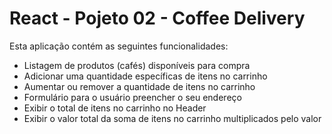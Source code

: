 # React - Pojeto 02 - Coffee Delivery

Esta aplicação contém as seguintes funcionalidades:
* Listagem de produtos (cafés) disponíveis para compra
* Adicionar uma quantidade específicas de itens no carrinho
* Aumentar ou remover a quantidade de itens no carrinho
* Formulário para o usuário preencher o seu endereço
* Exibir o total de itens no carrinho no Header
* Exibir o valor total da soma de itens no carrinho multiplicados pelo valor